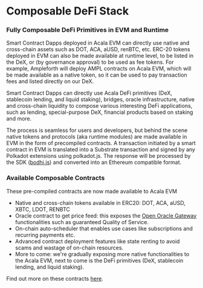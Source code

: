 # Composable DeFi Stack

### **Fully Composable DeFi Primitives in EVM and Runtime**

Smart Contract Dapps deployed in Acala EVM can directly use native and cross-chain assets such as DOT, ACA, aUSD, renBTC, etc. ERC-20 tokens deployed in EVM can also be made available at runtime level, to be listed in the DeX, or \(by governance approval\) to be used as fee tokens. For example, Ampleforth will deploy AMPL contracts on Acala EVM, which will be made available as a native token, so it can be used to pay transaction fees and listed directly on our DeX.

Smart Contract Dapps can directly use Acala DeFi primitives \(DeX, stablecoin lending, and liquid staking\), bridges, oracle infrastructure, native and cross-chain liquidity to compose various interesting DeFi applications, such as lending, special-purpose DeX, financial products based on staking and more.

The process is seamless for users and developers, but behind the scene native tokens and protocols \(aka runtime modules\) are made available in EVM in the form of precompiled contracts. A transaction initiated by a smart contract in EVM is translated into a Substrate transaction and signed by any Polkadot extensions using polkadot.js. The response will be processed by the SDK \([bodhi.js](https://github.com/AcalaNetwork/bodhi.js)\) and converted into an Ethereum compatible format.

### Available Composable Contracts

These pre-compiled contracts are now made available to Acala EVM

* Native and cross-chain tokens available in ERC20: DOT, ACA, aUSD, XBTC, LDOT, RENBTC
* Oracle contract to get price feed: this exposes the [Open Oracle Gateway](https://wiki.acala.network/learn/basics/oracle) functionalities such as guaranteed Quality of Service.
* On-chain auto-scheduler that enables use cases like subscriptions and recurring payments etc. 
* Advanced contract deployment features like state renting to avoid scams and wastage of on-chain resources.
* More to come: we're gradually exposing more native functionalities to the Acala EVM, next to come is the DeFi primitives \(DeX, stablecoin lending, and liquid staking\).

Find out more on these contracts [here](https://github.com/AcalaNetwork/predeploy-contracts#predeployed-system-contract).

